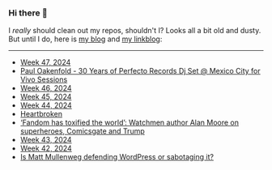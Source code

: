 ### Hi there 👋

I _really_ should clean out my repos, shouldn't I? Looks all a bit old and dusty. But until I do, here is [my blog](https://lostfocus.de/) and [my linkblog](https://dominikschwind.com/links):

--- 

<!-- POST-LIST:START -->
- [Week 47, 2024](https://lostfocus.de/2024/11/24/week-47-2024/)
- [Paul Oakenfold - 30 Years of Perfecto Records Dj Set @ Mexico City for Vivo Sessions](https://www.youtube.com/watch?v=7GhIO_ntoKo)
- [Week 46, 2024](https://lostfocus.de/2024/11/17/week-46-2024/)
- [Week 45, 2024](https://lostfocus.de/2024/11/12/week-45-2024/)
- [Week 44, 2024](https://lostfocus.de/2024/11/03/week-44-2024/)
- [Heartbroken](https://sarah-savage.com/heartbroken/)
- [‘Fandom has toxified the world’: Watchmen author Alan Moore on superheroes, Comicsgate and Trump](https://www.theguardian.com/books/2024/oct/26/fandom-has-toxified-the-world-watchmen-author-alan-moore-on-superheroes-comicsgate-and-trump)
- [Week 43, 2024](https://lostfocus.de/2024/10/27/week-43-2024/)
- [Week 42, 2024](https://lostfocus.de/2024/10/20/week-42-2024/)
- [Is Matt Mullenweg defending WordPress or sabotaging it?](https://torment-nexus.mathewingram.com/is-matt-mullenweg-defending-wordpress-or-sabotaging-it/)
<!-- POST-LIST:END -->

<!--
**lostfocus/lostfocus** is a ✨ _special_ ✨ repository because its `README.md` (this file) appears on your GitHub profile.

Here are some ideas to get you started:

- 🔭 I’m currently working on ...
- 🌱 I’m currently learning ...
- 👯 I’m looking to collaborate on ...
- 🤔 I’m looking for help with ...
- 💬 Ask me about ...
- 📫 How to reach me: ...
- 😄 Pronouns: ...
- ⚡ Fun fact: ...
-->
